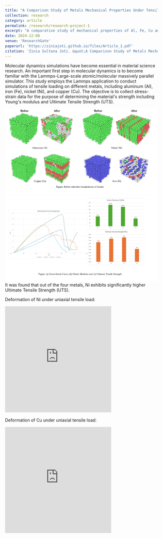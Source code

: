 ```yaml
---
title: "A Comparison Study of Metals Mechanical Properties Under Tensile Loading Using Molecular Dynamics Simulations"
collection: research
category: article
permalink: /research/research-project-1
excerpt: "A comparative study of mechanical properties of Al, Fe, Cu and Ni.<br/><img src='/images/metals.png'>"
date: 2024-12-08
venue: 'ResearchGate'
paperurl: 'https://ziniajoti.github.io/files/Article_1.pdf'
citation: 'Zinia Sultana Joti. &quot;A Comparison Study of Metals Mechanical Properties Under Tensile Loading Using Molecular Dynamics Simulations.&quot; <i>ResearchGate</i>.'
---
```

Molecular dynamics simulations have become essential in material science research. An important first step in molecular dynamics is to become familiar with the Lammps-Large-scale atomic/molecular massively parallel simulator. This study employs the Lammps application to conduct simulations of tensile loading on different metals, including aluminum (Al), iron (Fe), nickel (Ni), and copper (Cu). The objective is to collect stress-strain data for the purpose of determining the material's strength including Young's modulus and Ultimate Tensile Strength (UTS). 

<div class="image-container">
    <img src="/images/metals.png" alt="Deformation">
    <img src="/images/graph.png" alt="Graph">
</div> 
It was found that out of the four metals, Ni exhibits significantly higher Ultimate Tensile Strength (UTS).


Deformation of Ni under uniaxial tensile load:
<iframe width="350" height="350" src="https://www.youtube.com/embed/Do5_CXHYAKM" title="Deformation of Ni under Tensile load" frameborder="0" allow="accelerometer; autoplay; clipboard-write; encrypted-media; gyroscope; picture-in-picture; web-share" referrerpolicy="strict-origin-when-cross-origin" allowfullscreen></iframe>

Deformation of Cu under uniaxial tensile load:
<iframe width="350" height="350" src="https://www.youtube.com/embed/P3jBTJyS3xE" title="Deformation process of Cu under tensile load" frameborder="0" allow="accelerometer; autoplay; clipboard-write; encrypted-media; gyroscope; picture-in-picture; web-share" referrerpolicy="strict-origin-when-cross-origin" allowfullscreen></iframe>



